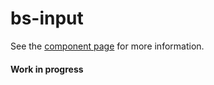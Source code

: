 bs-input
================

See the [component page](http://arvindr21.github.io/bs-input) for more information.

#### Work in progress